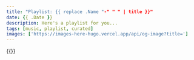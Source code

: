 ```yaml
---
title: "Playlist: {{ replace .Name "-" " " | title }}"
date: {{ .Date }}
description: Here's a playlist for you...
tags: [music, playlist, curated]
images: ['https://images-here-hugo.vercel.app/api/og-image?title=']
---
```


{{<spotify playlist id>}}
